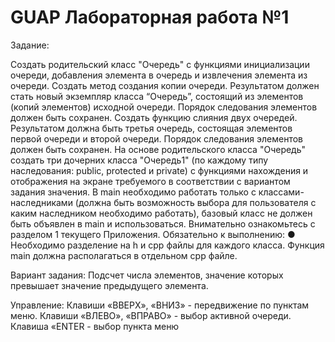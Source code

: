 # GUAP Лабораторная работа №1

Задание:

Создать родительский класс "Очередь" с функциями инициализации очереди, добавления элемента в очередь и извлечения элемента из очереди.
Создать метод создания копии очереди. Результатом должен стать новый экземпляр класса “Очередь”, состоящий из элементов (копий элементов) исходной очереди. 
Порядок следования элементов должен быть сохранен. Создать функцию слияния двух очередей. Результатом должна быть третья очередь, состоящая элементов первой очереди и второй очереди. 
Порядок следования элементов должен быть сохранен.
На основе родительского класса "Очередь" создать три дочерних класса "Очередь1" (по каждому типу наследования: public, protected и private) с функциями нахождения и отображения на экране требуемого в соответствии с вариантом задания значения. В main необходимо работать только с классами-наследниками (должна быть возможность выбора для пользователя с каким наследником необходимо работать), базовый класс не должен быть объявлен в main и использоваться. Внимательно ознакомьтесь с разделом 1 текущего Приложения. Обязательно к выполнению: ● Необходимо разделение на h и cpp файлы для каждого класса. Функция main должна располагаться в отдельном cpp файле. 

Вариант задания:
Подсчет числа элементов, значение которых превышает значение предыдущего элемента.

Управление:
Клавиши «ВВЕРХ», «ВНИЗ» - передвижение по пунктам меню. 
Клавиши «ВЛЕВО», «ВПРАВО» - выбор активной очереди. 
Клавиша «ENTER - выбор пункта меню 
